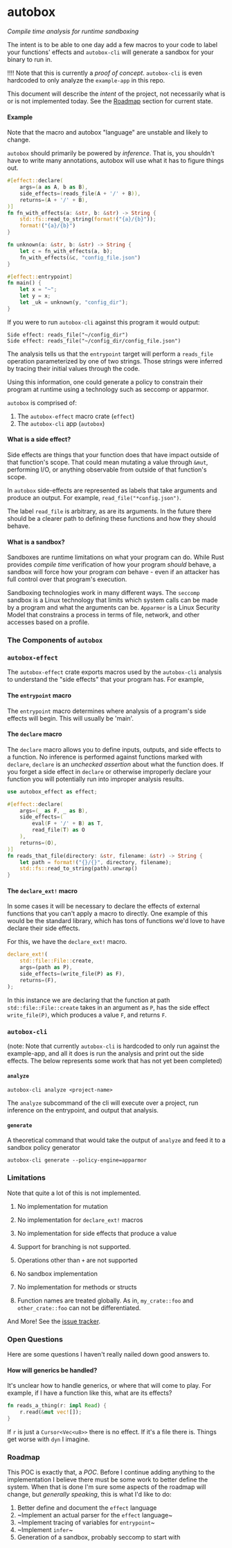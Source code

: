 # autobox

_Compile time analysis for runtime sandboxing_

The intent is to be able to one day add a few macros to your code to label your
functions' effects and `autobox-cli` will generate a sandbox for your binary to
run in.

!!!! Note that this is currently a _proof of concept_. `autobox-cli` is even
hardcoded to only analyze the `example-app` in this repo.

This document will describe the _intent_ of the project, not necessarily what
is or is not implemented today. See the [Roadmap](#Roadmap) section for current state.

#### Example

Note that the macro and autobox "language" are unstable and likely to change.

`autobox` should primarily be powered by *inference*. That is, you shouldn't
have to write many annotations, autobox will use what it has to figure things
out.

```rust
#[effect::declare(
    args=(a as A, b as B),
    side_effects=(reads_file(A + '/' + B)),
    returns=(A + '/' + B),
)]
fn fn_with_effects(a: &str, b: &str) -> String {
    std::fs::read_to_string(format!("{a}/{b}"));
    format!("{a}/{b}")
}

fn unknown(a: &str, b: &str) -> String {
    let c = fn_with_effects(a, b);
    fn_with_effects(&c, "config_file.json")
}

#[effect::entrypoint]
fn main() {
    let x = "~";
    let y = x;
    let _uk = unknown(y, "config_dir");
}
```

If you were to run `autobox-cli` against this program it would output:
```
Side effect: reads_file("~/config_dir")
Side effect: reads_file("~/config_dir/config_file.json")
```

The analysis tells us that the `entrypoint` target will perform a `reads_file`
operation parameterized by one of two strings. Those strings were inferred by
tracing their initial values through the code.

Using this information, one could generate a policy to constrain their program
at runtime using a technology such as seccomp or apparmor. 

`autobox` is comprised of:

1. The `autobox-effect` macro crate (`effect`)
2. The `autobox-cli` app (`autobox`)

#### What is a side effect?

Side effects are things that your function does that have impact outside
of that function's scope. That could mean mutating a value through `&mut`,
performing I/O, or anything observable from outside of that function's scope.

In `autobox` side-effects are represented as labels that take arguments and produce
an output. For example, `read_file("*config.json")`.

The label `read_file` is arbitrary, as are its arguments. In the future there
should be a clearer path to defining these functions and how they should
behave.

#### What is a sandbox?

Sandboxes are runtime limitations on what your program can do. While Rust
provides _compile time_ verification of how your program _should_ behave,
a sandbox will force how your program _can_ behave - even if an attacker
has full control over that program's execution.

Sandboxing technologies work in many different ways. The `seccomp` sandbox
is a Linux technology that limits which system calls can be made by a program
and what the arguments can be. `Apparmor` is a Linux Security Model that
constrains a process in terms of file, network, and other accesses based on
a profile.

### The Components of `autobox`

### `autobox-effect`

The `autobox-effect` crate exports macros used by the `autobox-cli` analysis
to understand the "side effects" that your program has. For example,

#### The `entrypoint` macro
The `entrypoint` macro determines where analysis of a program's side effects
will begin. This will usually be 'main'.

#### The `declare` macro

The `declare` macro allows you to define inputs, outputs, and
side effects to a function. No inference is performed against
functions marked with `declare`, `declare` is an *unchecked assertion*
about what the function does. If you forget a side effect in `declare`
or otherwise improperly declare your function you will potentially run
into improper analysis results.


```rust
use autobox_effect as effect;

#[effect::declare(
    args=(_ as F, _ as B),
    side_effects=(
        eval(F + '/' + B) as T,
        read_file(T) as O
    ),
    returns=(O),
)]
fn reads_that_file(directory: &str, filename: &str) -> String {
    let path = format!("{}/{}", directory, filename);
    std::fs::read_to_string(path).unwrap()
}
```
#### The `declare_ext!` macro

In some cases it will be necessary to declare the effects of external
functions that you can't apply a macro to directly. One example of this would
be the standard library, which has tons of functions we'd love to have declare
their side effects.

For this, we have the `declare_ext!` macro.

```rust
declare_ext!(
    std::file::File::create,
    args=(path as P),
    side_effects=(write_file(P) as F),
    returns=(F),
);
```

In this instance we are declaring that the function at path
`std::file::File::create` takes in an argument as `P`, has the side
effect `write_file(P)`, which produces a value `F`, and returns `F`.


### `autobox-cli`

(note: Note that currently `autobox-cli` is hardcoded
to only run against the example-app, and all it does is run the analysis and
print out the side effects. The below represents some work that has not yet
been completed)

#### `analyze`

`autobox-cli analyze <project-name>`

The `analyze` subcommand of the cli will execute over a project, run inference
on the entrypoint, and output that analysis.

#### `generate`
A theoretical command that would take the output of `analyze` and feed it to
a sandbox policy generator

`autobox-cli generate --policy-engine=apparmor`


### Limitations

Note that quite a lot of this is not implemented.

1. No implementation for mutation

2. No implementation for `declare_ext!` macros

3. No implementation for side effects that produce a value

4. Support for branching is not supported.

5. Operations other than `+` are not supported

6. No sandbox implementation

7. No implementation for methods or structs

8. Function names are treated globally. As in, `my_crate::foo` and `other_crate::foo`
    can not be differentiated.

And More! See the [issue tracker](https://github.com/insanitybit/autobox).

### Open Questions

Here are some questions I haven't really nailed down good answers to.

#### How will generics be handled?

It's unclear how to handle generics, or where that will come to play. For
example, if I have a function like this, what are its effects?

```rust
fn reads_a_thing(r: impl Read) {
    r.read(&mut vec![]);
}
```

If `r` is just a `Cursor<Vec<u8>>` there is no effect. If it's a file there is.
Things get worse with `dyn` I imagine.

### Roadmap

This POC is exactly that, a _POC_. Before I continue adding anything to
the implementation I believe there must be some work to better define
the system. When that is done I'm sure some aspects of the roadmap will
change, but _generally speaking_, this is what I'd like to do:

1. Better define and document the `effect` language
2. ~Implement an actual parser for the `effect` language~
3. ~Implement tracing of variables for `entrypoint`~
4. ~Implement `infer`~
5. Generation of a sandbox, probably seccomp to start with
